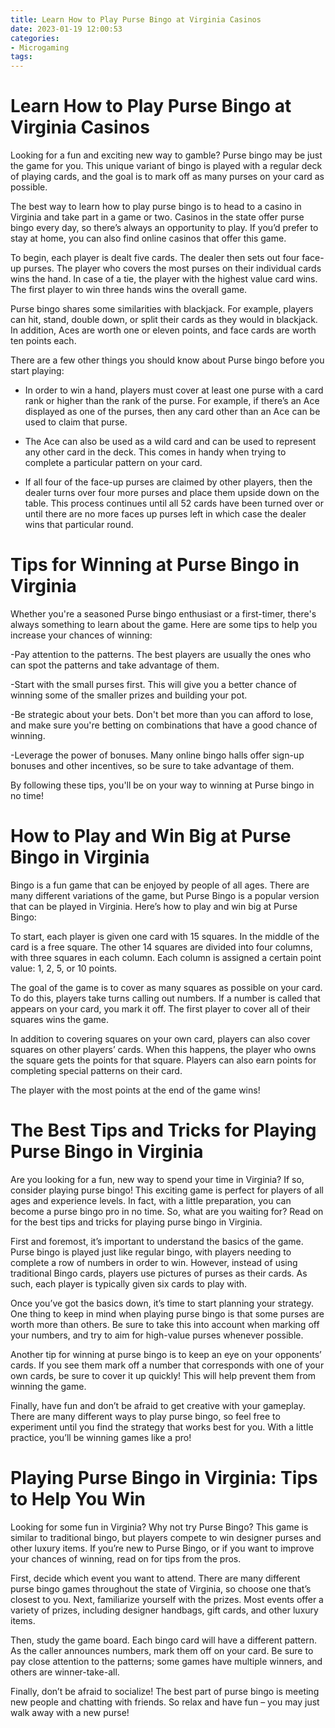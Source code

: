 ```yaml
---
title: Learn How to Play Purse Bingo at Virginia Casinos
date: 2023-01-19 12:00:53
categories:
- Microgaming
tags:
---
```



#  Learn How to Play Purse Bingo at Virginia Casinos

Looking for a fun and exciting new way to gamble? Purse bingo may be just the game for you. This unique variant of bingo is played with a regular deck of playing cards, and the goal is to mark off as many purses on your card as possible.

The best way to learn how to play purse bingo is to head to a casino in Virginia and take part in a game or two. Casinos in the state offer purse bingo every day, so there’s always an opportunity to play. If you’d prefer to stay at home, you can also find online casinos that offer this game.

To begin, each player is dealt five cards. The dealer then sets out four face-up purses. The player who covers the most purses on their individual cards wins the hand. In case of a tie, the player with the highest value card wins. The first player to win three hands wins the overall game.

Purse bingo shares some similarities with blackjack. For example, players can hit, stand, double down, or split their cards as they would in blackjack. In addition, Aces are worth one or eleven points, and face cards are worth ten points each.

There are a few other things you should know about Purse bingo before you start playing:

- In order to win a hand, players must cover at least one purse with a card rank or higher than the rank of the purse. For example, if there’s an Ace displayed as one of the purses, then any card other than an Ace can be used to claim that purse.

- The Ace can also be used as a wild card and can be used to represent any other card in the deck. This comes in handy when trying to complete a particular pattern on your card.

- If all four of the face-up purses are claimed by other players, then the dealer turns over four more purses and place them upside down on the table. This process continues until all 52 cards have been turned over or until there are no more faces up purses left in which case the dealer wins that particular round.

#  Tips for Winning at Purse Bingo in Virginia

Whether you're a seasoned Purse bingo enthusiast or a first-timer, there's always something to learn about the game. Here are some tips to help you increase your chances of winning:

-Pay attention to the patterns. The best players are usually the ones who can spot the patterns and take advantage of them.

-Start with the small purses first. This will give you a better chance of winning some of the smaller prizes and building your pot.

-Be strategic about your bets. Don't bet more than you can afford to lose, and make sure you're betting on combinations that have a good chance of winning.

-Leverage the power of bonuses. Many online bingo halls offer sign-up bonuses and other incentives, so be sure to take advantage of them.

By following these tips, you'll be on your way to winning at Purse bingo in no time!

#  How to Play and Win Big at Purse Bingo in Virginia

Bingo is a fun game that can be enjoyed by people of all ages. There are many different variations of the game, but Purse Bingo is a popular version that can be played in Virginia. Here’s how to play and win big at Purse Bingo:

To start, each player is given one card with 15 squares. In the middle of the card is a free square. The other 14 squares are divided into four columns, with three squares in each column. Each column is assigned a certain point value: 1, 2, 5, or 10 points.

The goal of the game is to cover as many squares as possible on your card. To do this, players take turns calling out numbers. If a number is called that appears on your card, you mark it off. The first player to cover all of their squares wins the game.

In addition to covering squares on your own card, players can also cover squares on other players’ cards. When this happens, the player who owns the square gets the points for that square. Players can also earn points for completing special patterns on their card.

The player with the most points at the end of the game wins!

#  The Best Tips and Tricks for Playing Purse Bingo in Virginia 

Are you looking for a fun, new way to spend your time in Virginia? If so, consider playing purse bingo! This exciting game is perfect for players of all ages and experience levels. In fact, with a little preparation, you can become a purse bingo pro in no time. So, what are you waiting for? Read on for the best tips and tricks for playing purse bingo in Virginia.

First and foremost, it’s important to understand the basics of the game. Purse bingo is played just like regular bingo, with players needing to complete a row of numbers in order to win. However, instead of using traditional Bingo cards, players use pictures of purses as their cards. As such, each player is typically given six cards to play with.

Once you’ve got the basics down, it’s time to start planning your strategy. One thing to keep in mind when playing purse bingo is that some purses are worth more than others. Be sure to take this into account when marking off your numbers, and try to aim for high-value purses whenever possible.

Another tip for winning at purse bingo is to keep an eye on your opponents’ cards. If you see them mark off a number that corresponds with one of your own cards, be sure to cover it up quickly! This will help prevent them from winning the game.

Finally, have fun and don’t be afraid to get creative with your gameplay. There are many different ways to play purse bingo, so feel free to experiment until you find the strategy that works best for you. With a little practice, you’ll be winning games like a pro!

#  Playing Purse Bingo in Virginia: Tips to Help You Win

Looking for some fun in Virginia? Why not try Purse Bingo? This game is similar to traditional bingo, but players compete to win designer purses and other luxury items. If you’re new to Purse Bingo, or if you want to improve your chances of winning, read on for tips from the pros.

First, decide which event you want to attend. There are many different purse bingo games throughout the state of Virginia, so choose one that’s closest to you. Next, familiarize yourself with the prizes. Most events offer a variety of prizes, including designer handbags, gift cards, and other luxury items.

Then, study the game board. Each bingo card will have a different pattern. As the caller announces numbers, mark them off on your card. Be sure to pay close attention to the patterns; some games have multiple winners, and others are winner-take-all.

Finally, don’t be afraid to socialize! The best part of purse bingo is meeting new people and chatting with friends. So relax and have fun – you may just walk away with a new purse!